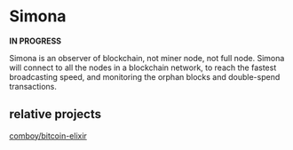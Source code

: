 # Simona

**IN PROGRESS**

Simona is an observer of blockchain, not miner node, not full node. Simona will connect to all the nodes in a blockchain network, to reach the fastest broadcasting speed, and monitoring the orphan blocks and double-spend transactions.

## relative projects

[comboy/bitcoin-elixir](https://github.com/comboy/bitcoin-elixir)